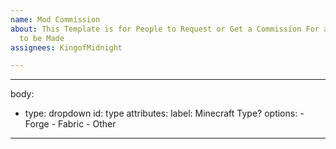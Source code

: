 ```yaml
---
name: Mod Commission
about: This Template is for People to Request or Get a Commission For a Mod you wish
  to be Made
assignees: KingofMidnight

---
```


---

body:
- type: dropdown
  id: type
  attributes:
    label: Minecraft Type?
    options:
      - Forge
      - Fabric
      - Other

---

